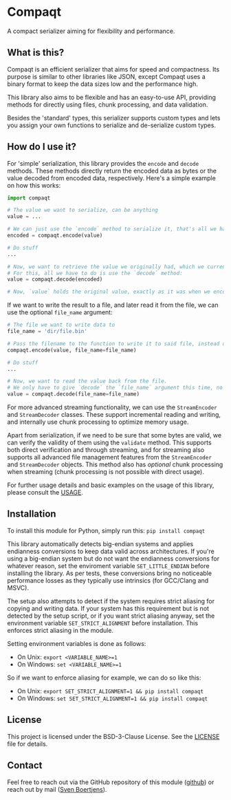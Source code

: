 # Compaqt

A compact serializer aiming for flexibility and performance.


## What is this?

Compaqt is an efficient serializer that aims for speed and compactness. Its purpose is similar to other libraries like JSON, except Compaqt uses a binary format to keep the data sizes low and the performance high.

This library also aims to be flexible and has an easy-to-use API, providing methods for directly using files, chunk processing, and data validation.

Besides the 'standard' types, this serializer supports custom types and lets you assign your own functions to serialize and de-serialize custom types.


## How do I use it?

For 'simple' serialization, this library provides the `encode` and `decode` methods. These methods directly return the encoded data as bytes or the value decoded from encoded data, respectively.
Here's a simple example on how this works:

```python
import compaqt

# The value we want to serialize, can be anything
value = ...

# We can just use the `encode` method to serialize it, that's all we have to do!
encoded = compaqt.encode(value)

# Do stuff
...

# Now, we want to retrieve the value we originally had, which we currently hold in the `encoded` variable
# For this, all we have to do is use the `decode` method:
value = compaqt.decode(encoded)

# Now, `value` holds the original value, exactly as it was when we encoded it earlier
```

If we want to write the result to a file, and later read it from the file, we can use the optional `file_name` argument:

```python
# The file we want to write data to
file_name = 'dir/file.bin'

# Pass the filename to the function to write it to said file, instead of having the function return the bytes back directly
compaqt.encode(value, file_name=file_name)

# Do stuff
...

# Now, we want to read the value back from the file.
# We only have to give `decode` the `file_name` argument this time, no need to pass anything else!
value = compaqt.decode(file_name=file_name)
```

For more advanced streaming functionality, we can use the `StreamEncoder` and `StreamDecoder` classes. These support incremental reading and writing, and internally use chunk processing to optimize memory usage.

Apart from serialization, if we need to be sure that some bytes are valid, we can verify the validity of them using the `validate` method. This supports both direct verification and through streaming, and for streaming also supports all advanced file management features from the `StreamEncoder` and `StreamDecoder` objects. This method also has *optional* chunk processing when streaming (chunk processing is not possible with direct usage).


For further usage details and basic examples on the usage of this library, please consult the [USAGE](https://github.com/svenboertjens/compaqt/blob/main/USAGE.md).


## Installation

To install this module for Python, simply run this:
`pip install compaqt`

This library automatically detects big-endian systems and applies endianness conversions to keep data valid across architectures. If you're using a big-endian system but do not want the endianness conversions for whatever reason, set the enviroment variable `SET_LITTLE_ENDIAN` before installing the library. As per tests, these conversions bring no noticeable performance losses as they typically use intrinsics (for GCC/Clang and MSVC).

The setup also attempts to detect if the system requires strict aliasing for copying and writing data. If your system has this requirement but is not detected by the setup script, or if you want strict aliasing anyway, set the environment variable `SET_STRICT_ALIGNMENT` before installation. This enforces strict aliasing in the module.

Setting environment variables is done as follows:
- On Unix: `export <VARIABLE_NAME>=1`
- On Windows: `set <VARIABLE_NAME>=1`

So if we want to enforce aliasing for example, we can do so like this:
- On Unix: `export SET_STRICT_ALIGNMENT=1 && pip install compaqt`
- On Windows: `set SET_STRICT_ALIGNMENT=1 && pip install compaqt`


## License

This project is licensed under the BSD-3-Clause License. See the [LICENSE](https://github.com/svenboertjens/compaqt/blob/main/LICENSE.md) file for details.


## Contact

Feel free to reach out via the GitHub repository of this module ([github](https://github.com/svenboertjens/compaqt.git)) or reach out by mail ([Sven Boertjens](mailto:boertjens.sven@gmail.com)).

